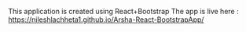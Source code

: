 This application is created using React+Bootstrap
The app is live here : https://nileshlachheta1.github.io/Arsha-React-BootstrapApp/
